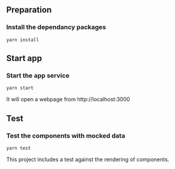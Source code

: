 
## Preparation
### Install the dependancy packages
```yarn install```

## Start app
### Start the app service
```yarn start```

It will open a webpage from http://localhost:3000

## Test
### Test the components with mocked data
```yarn test```

This project includes a test against the rendering of components.


